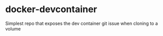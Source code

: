 # docker-devcontainer
Simplest repo that exposes the dev container git issue when cloning to a volume
